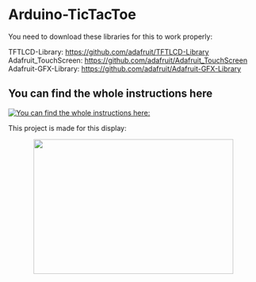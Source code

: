 # Arduino-TicTacToe

You need to download these libraries for this to work properly:</br>

TFTLCD-Library: https://github.com/adafruit/TFTLCD-Library </br>
Adafruit_TouchScreen: https://github.com/adafruit/Adafruit_TouchScreen </br>
Adafruit-GFX-Library: https://github.com/adafruit/Adafruit-GFX-Library </br>

## You can find the whole instructions here
[![You can find the whole instructions here:](https://i.ytimg.com/vi/QE2UWFv8szw/sddefault.jpg)](https://www.youtube.com/watch?v=QE2UWFv8szw)

This project is made for this display:
<div style="text-align:center"><img src="https://user-images.githubusercontent.com/65724763/117194851-e1f4d600-ade4-11eb-91d6-5033e6830c19.jpg" width="403" height="272.4" />
